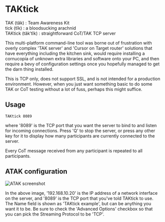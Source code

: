 TAKtick
=======

TAK     (tăk)     : Team Awareness Kit</br>
tick    (tĭk)     : a bloodsucking arachnid</br>
TAKtick (tăk′tĭk) : straightforward CoT/TAK TCP server</br>

This multi-platform command-line tool was borne out of frustration with overly complex 'TAK server' and 'Cursor on Target router' solutions that have everything including the kitchen sink, would require installing a cornucopia of unknown extra libraries and software onto your PC, and then require a bevy of configuration settings once you hopefully managed to get the darn thing installed.

This is TCP only, does not support SSL, and is not intended for a production environment.  However, when you just want something basic to do some TAK or CoT testing without a lot of fuss, perhaps this might suffice.

## Usage

```
TAKtick 8089
```

where '8089' is the TCP port that you want the server to bind to and listen for incoming connections.  Press 'Q' to stop the server, or press any other key for it to display how many participants are currently connected to the server.

Every CoT message received from any participant is repeated to all participants.

## ATAK configuration

![ATAK screenshot](https://user-images.githubusercontent.com/86503169/135726814-30a4067b-7099-4d68-abfd-1bf04584b6ca.png)

In the above image, '192.168.10.20' is the IP address of a network interface on the server, and '8089' is the TCP port that you've told TAKtick to use.  The Name field is shown as 'TAKtick example', but can be anything you want it to be.  Be sure to check the 'Advanced Options' checkbox so that you can pick the Streaming Protocol to be 'TCP'.

